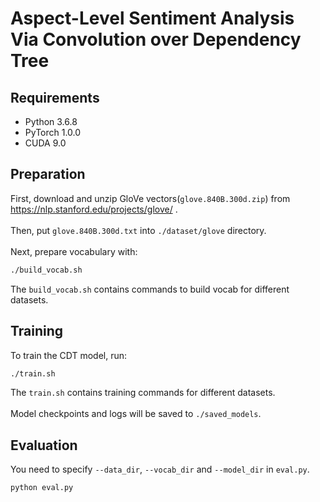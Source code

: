 # Aspect-Level Sentiment Analysis Via Convolution over Dependency Tree
Requirements
---
* Python 3.6.8
* PyTorch 1.0.0
* CUDA 9.0

Preparation
---
First, download and unzip GloVe vectors(`glove.840B.300d.zip`) from https://nlp.stanford.edu/projects/glove/ .<br>
<br>
Then, put `glove.840B.300d.txt` into `./dataset/glove` directory. <br>
<br>
Next, prepare vocabulary with:<br>
```Bash
./build_vocab.sh
```
The `build_vocab.sh` contains commands to build vocab for different datasets.

Training
---
To train the CDT model, run: <br>
```Bash
./train.sh
```
The `train.sh` contains training commands for different datasets. <br>
<br>
Model checkpoints and logs will be saved to `./saved_models`. 

Evaluation
---
You need to specify `--data_dir`, `--vocab_dir` and `--model_dir` in `eval.py`. <br>
```Bash
python eval.py
```
